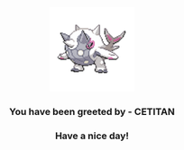 <p align="center">
            <img src="https://raw.githubusercontent.com/PokeAPI/sprites/master/sprites/pokemon/975.png" width="150" height="150">
          </p>
          <h3 align="center">You have been greeted by - <b>CETITAN</b></h3>
          <h3 align="center">Have a nice day!</h3>
